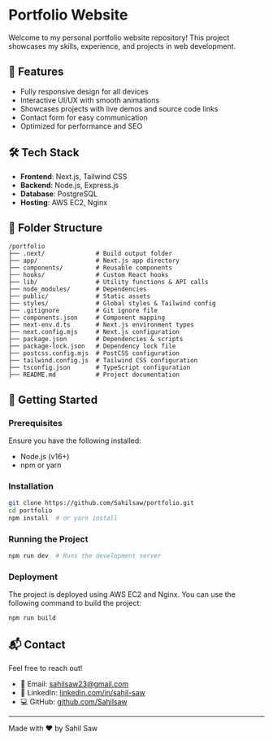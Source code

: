 # Portfolio Website

Welcome to my personal portfolio website repository! This project showcases my skills, experience, and projects in web development.

## 🚀 Features
- Fully responsive design for all devices
- Interactive UI/UX with smooth animations
- Showcases projects with live demos and source code links
- Contact form for easy communication
- Optimized for performance and SEO

## 🛠 Tech Stack
- **Frontend**: Next.js, Tailwind CSS
- **Backend**: Node.js, Express.js
- **Database**: PostgreSQL
- **Hosting**: AWS EC2, Nginx

## 📂 Folder Structure
```
/portfolio
├── .next/              # Build output folder
├── app/                # Next.js app directory
├── components/         # Reusable components
├── hooks/              # Custom React hooks
├── lib/                # Utility functions & API calls
├── node_modules/       # Dependencies
├── public/             # Static assets
├── styles/             # Global styles & Tailwind config
├── .gitignore          # Git ignore file
├── components.json     # Component mapping
├── next-env.d.ts       # Next.js environment types
├── next.config.mjs     # Next.js configuration
├── package.json        # Dependencies & scripts
├── package-lock.json   # Dependency lock file
├── postcss.config.mjs  # PostCSS configuration
├── tailwind.config.js  # Tailwind CSS configuration
├── tsconfig.json       # TypeScript configuration
├── README.md           # Project documentation
```

## 🚀 Getting Started
### Prerequisites
Ensure you have the following installed:
- Node.js (v16+)
- npm or yarn

### Installation
```sh
git clone https://github.com/Sahilsaw/portfolio.git
cd portfolio
npm install  # or yarn install
```

### Running the Project
```sh
npm run dev  # Runs the development server
```

### Deployment
The project is deployed using AWS EC2 and Nginx. You can use the following command to build the project:
```sh
npm run build
```

## 📬 Contact
Feel free to reach out!
- 📧 Email: sahilsaw23@gmail.com
- 🔗 LinkedIn: [linkedin.com/in/sahil-saw](https://linkedin.com/in/sahil-saw)
- 💻 GitHub: [github.com/Sahilsaw](https://github.com/Sahilsaw)

---
Made with ❤️ by Sahil Saw


